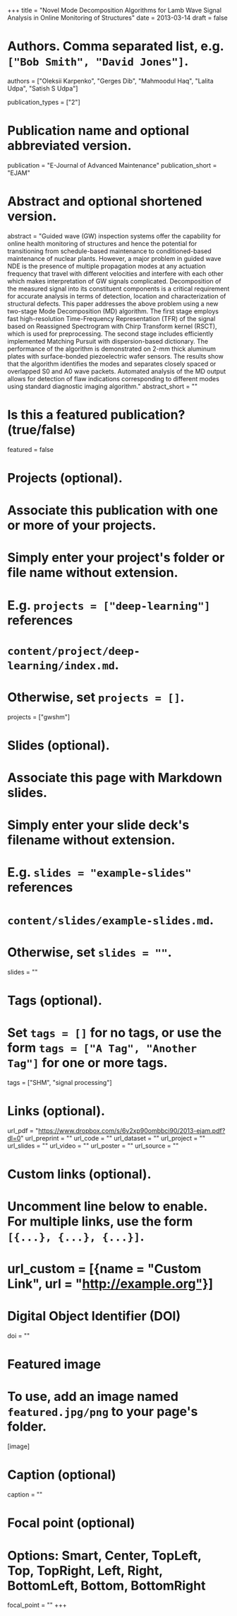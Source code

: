 +++
title = "Novel Mode Decomposition Algorithms for Lamb Wave Signal Analysis in Online Monitoring of Structures"
date = 2013-03-14
draft = false

# Authors. Comma separated list, e.g. `["Bob Smith", "David Jones"]`.
authors = ["Oleksii Karpenko", "Gerges Dib", "Mahmoodul Haq", "Lalita Udpa", "Satish S Udpa"]

publication_types = ["2"]

# Publication name and optional abbreviated version.
publication = "E-Journal of Advanced Maintenance"
publication_short = "EJAM"

# Abstract and optional shortened version.
abstract = "Guided wave (GW) inspection systems offer the capability for online health monitoring of structures and hence the potential for transitioning from schedule-based maintenance to conditioned-based maintenance of nuclear plants. However, a major problem in guided wave NDE is the presence of multiple propagation modes at any actuation frequency that travel with different velocities and interfere with each other which makes interpretation of GW signals complicated. Decomposition of the measured signal into its constituent components is a critical requirement for accurate analysis in terms of detection, location and characterization of structural defects. This paper addresses the above problem using a new two-stage Mode Decomposition (MD) algorithm. The first stage employs fast high-resolution Time-Frequency Representation (TFR) of the signal based on Reassigned Spectrogram with Chirp Transform kernel (RSCT), which is used for preprocessing. The second stage includes efficiently implemented Matching Pursuit with dispersion-based dictionary. The performance of the algorithm is demonstrated on 2-mm thick aluminum plates with surface-bonded piezoelectric wafer sensors. The results show that the algorithm identifies the modes and separates closely spaced or overlapped S0 and A0 wave packets. Automated analysis of the MD output allows for detection of flaw indications corresponding to different modes using standard diagnostic imaging algorithm."
abstract_short = ""

# Is this a featured publication? (true/false)
featured = false

# Projects (optional).
#   Associate this publication with one or more of your projects.
#   Simply enter your project's folder or file name without extension.
#   E.g. `projects = ["deep-learning"]` references 
#   `content/project/deep-learning/index.md`.
#   Otherwise, set `projects = []`.
projects = ["gwshm"]

# Slides (optional).
#   Associate this page with Markdown slides.
#   Simply enter your slide deck's filename without extension.
#   E.g. `slides = "example-slides"` references 
#   `content/slides/example-slides.md`.
#   Otherwise, set `slides = ""`.
slides = ""

# Tags (optional).
#   Set `tags = []` for no tags, or use the form `tags = ["A Tag", "Another Tag"]` for one or more tags.
tags = ["SHM", "signal processing"]

# Links (optional).
url_pdf = "https://www.dropbox.com/s/6v2xp90ombbci90/2013-ejam.pdf?dl=0"
url_preprint = ""
url_code = ""
url_dataset = ""
url_project = ""
url_slides = ""
url_video = ""
url_poster = ""
url_source = ""

# Custom links (optional).
#   Uncomment line below to enable. For multiple links, use the form `[{...}, {...}, {...}]`.
# url_custom = [{name = "Custom Link", url = "http://example.org"}]

# Digital Object Identifier (DOI)
doi = ""

# Featured image
# To use, add an image named `featured.jpg/png` to your page's folder. 
[image]
  # Caption (optional)
  caption = ""

  # Focal point (optional)
  # Options: Smart, Center, TopLeft, Top, TopRight, Left, Right, BottomLeft, Bottom, BottomRight
  focal_point = ""
+++
